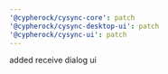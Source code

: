```yaml
---
'@cypherock/cysync-core': patch
'@cypherock/cysync-desktop-ui': patch
'@cypherock/cysync-ui': patch
---
```


added receive dialog ui